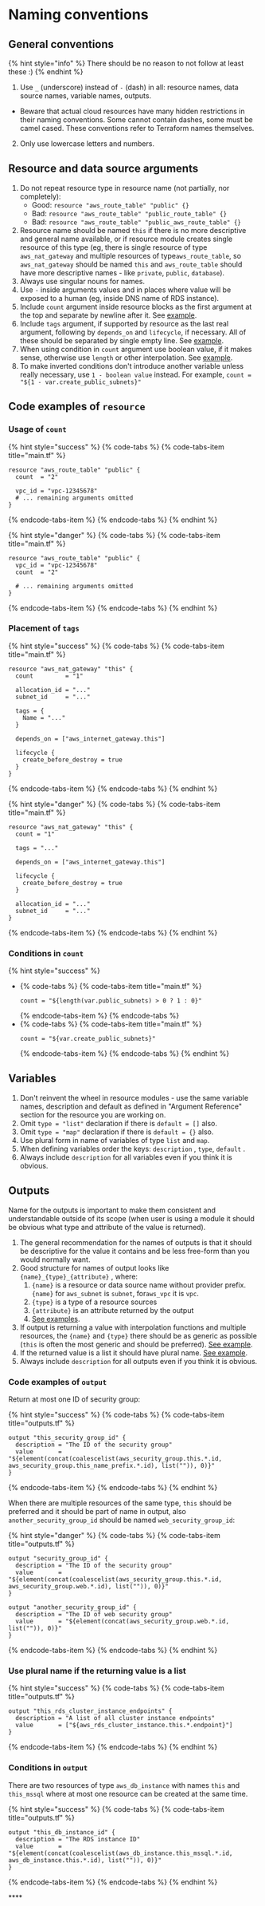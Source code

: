 # Naming conventions

## General conventions

{% hint style="info" %}
There should be no reason to not follow at least these :\)
{% endhint %}

1. Use `_` \(underscore\) instead of `-` \(dash\) in all: resource names, data source names, variable names, outputs.
  * Beware that actual cloud resources have many hidden restrictions in their naming conventions. Some cannot contain dashes, some must be camel cased. These conventions refer to Terraform names themselves.
2. Only use lowercase letters and numbers.

## Resource and data source arguments

1. Do not repeat resource type in resource name \(not partially, nor completely\):
   * Good: `resource "aws_route_table" "public" {}`
   * Bad: `resource "aws_route_table" "public_route_table" {}`
   * Bad: `resource "aws_route_table" "public_aws_route_table" {}`
2. Resource name should be named `this` if there is no more descriptive and general name available, or if resource module creates single resource of this type \(eg, there is single resource of type `aws_nat_gateway` and multiple resources of type`aws_route_table`, so `aws_nat_gateway` should be named `this` and `aws_route_table` should have more descriptive names - like `private`, `public`, `database`\).
3. Always use singular nouns for names.
4. Use `-` inside arguments values and in places where value will be exposed to a human \(eg, inside DNS name of RDS instance\).
5. Include `count` argument inside resource blocks as the first argument at the top and separate by newline after it. See [example](naming.md#usage-of-count).
6. Include `tags` argument, if supported by resource as the last real argument, following by `depends_on` and `lifecycle`, if necessary. All of these should be separated by single empty line. See [example](naming.md#usage-of-tags).
7. When using condition in `count` argument use boolean value, if it makes sense, otherwise use `length` or other interpolation. See [example](naming.md#conditions-in-count).
8. To make inverted conditions don't introduce another variable unless really necessary, use `1 - boolean value` instead. For example, `count = "${1 - var.create_public_subnets}"`

## Code examples of `resource`

### Usage of `count`

{% hint style="success" %}
{% code-tabs %}
{% code-tabs-item title="main.tf" %}
```text
resource "aws_route_table" "public" {
  count  = "2"

  vpc_id = "vpc-12345678"
  # ... remaining arguments omitted
}
```
{% endcode-tabs-item %}
{% endcode-tabs %}
{% endhint %}

{% hint style="danger" %}
{% code-tabs %}
{% code-tabs-item title="main.tf" %}
```text
resource "aws_route_table" "public" {
  vpc_id = "vpc-12345678"
  count  = "2"

  # ... remaining arguments omitted
}
```
{% endcode-tabs-item %}
{% endcode-tabs %}
{% endhint %}

### Placement of `tags`

{% hint style="success" %}
{% code-tabs %}
{% code-tabs-item title="main.tf" %}
```text
resource "aws_nat_gateway" "this" {
  count         = "1"

  allocation_id = "..."
  subnet_id     = "..."

  tags = {
    Name = "..."
  }

  depends_on = ["aws_internet_gateway.this"]

  lifecycle {
    create_before_destroy = true
  }
}   
```
{% endcode-tabs-item %}
{% endcode-tabs %}
{% endhint %}

{% hint style="danger" %}
{% code-tabs %}
{% code-tabs-item title="main.tf" %}
```text
resource "aws_nat_gateway" "this" {
  count = "1"

  tags = "..."

  depends_on = ["aws_internet_gateway.this"]

  lifecycle {
    create_before_destroy = true
  }

  allocation_id = "..."
  subnet_id     = "..."
}
```
{% endcode-tabs-item %}
{% endcode-tabs %}
{% endhint %}

### Conditions in `count`

{% hint style="success" %}
* {% code-tabs %}
  {% code-tabs-item title="main.tf" %}
  ```text
  count = "${length(var.public_subnets) > 0 ? 1 : 0}"
  ```
  {% endcode-tabs-item %}
  {% endcode-tabs %}
* {% code-tabs %}
  {% code-tabs-item title="main.tf" %}
  ```
  count = "${var.create_public_subnets}"
  ```
  {% endcode-tabs-item %}
  {% endcode-tabs %}
{% endhint %}

## Variables

1. Don't reinvent the wheel in resource modules - use the same variable names, description and default as defined in "Argument Reference" section for the resource you are working on.
2. Omit `type = "list"` declaration if there is `default = []` also.
3. Omit `type = "map"` declaration if there is `default = {}` also.
4. Use plural form in name of variables of type `list`  and `map`.
5. When defining variables order the keys: `description` , `type`, `default` .
6. Always include `description` for all variables even if you think it is obvious.

## Outputs

Name for the outputs is important to make them consistent and understandable outside of its scope \(when user is using a module it should be obvious what type and attribute of the value is returned\).

1. The general recommendation for the names of outputs is that it should be descriptive for the value it contains and be less free-form than you would normally want.
2. Good structure for names of output looks like `{name}_{type}_{attribute}` , where:
   1. `{name}` is a resource or data source name without provider prefix. `{name}` for `aws_subnet` is `subnet`,  for`aws_vpc` it is `vpc`.
   2. `{type}` is a type of a resource sources
   3. `{attribute}` is an attribute returned by the output
   4. [See examples](naming.md#code-examples-of-output).
3. If output is returning a value with interpolation functions and multiple resources, the `{name}` and `{type}` there should be as generic as possible \(`this` is often the most generic and should be preferred\). [See example](naming.md#code-examples-of-output).
4. If the returned value is a list it should have plural name. [See example](naming.md#use-plural-name-if-returning-value-is-type-of-list).
5. Always include `description` for all outputs even if you think it is obvious.

### Code examples of `output`

Return at most one ID of security group:

{% hint style="success" %}
{% code-tabs %}
{% code-tabs-item title="outputs.tf" %}
```text
output "this_security_group_id" {
  description = "The ID of the security group"
  value       = "${element(concat(coalescelist(aws_security_group.this.*.id, aws_security_group.this_name_prefix.*.id), list("")), 0)}"
}
```
{% endcode-tabs-item %}
{% endcode-tabs %}
{% endhint %}

When there are multiple resources of the same type, `this` should be preferred and it should be part of name in output, also `another_security_group_id`  should be named `web_security_group_id`:

{% hint style="danger" %}
{% code-tabs %}
{% code-tabs-item title="outputs.tf" %}
```text
output "security_group_id" {
  description = "The ID of the security group"
  value       = "${element(concat(coalescelist(aws_security_group.this.*.id, aws_security_group.web.*.id), list("")), 0)}"
}

output "another_security_group_id" {
  description = "The ID of web security group"
  value       = "${element(concat(aws_security_group.web.*.id, list("")), 0)}"
}
```
{% endcode-tabs-item %}
{% endcode-tabs %}
{% endhint %}

### Use plural name if the returning value is a list

{% hint style="success" %}
{% code-tabs %}
{% code-tabs-item title="outputs.tf" %}
```text
output "this_rds_cluster_instance_endpoints" {
  description = "A list of all cluster instance endpoints"
  value       = ["${aws_rds_cluster_instance.this.*.endpoint}"]
}
```
{% endcode-tabs-item %}
{% endcode-tabs %}
{% endhint %}

### Conditions in `output`

There are two resources of type `aws_db_instance`  with names `this` and `this_mssql` where at most one resource can be created at the same time.

{% hint style="success" %}
{% code-tabs %}
{% code-tabs-item title="outputs.tf" %}
```text
output "this_db_instance_id" {
  description = "The RDS instance ID"
  value       = "${element(concat(coalescelist(aws_db_instance.this_mssql.*.id, aws_db_instance.this.*.id), list("")), 0)}"
}
```
{% endcode-tabs-item %}
{% endcode-tabs %}
{% endhint %}

\*\*\*\*
